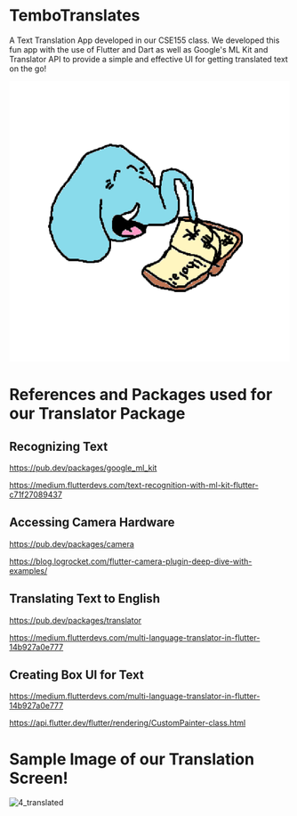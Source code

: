 # TemboTranslates

A Text Translation App developed in our CSE155 class. We developed this fun app with the use of Flutter and Dart as well as Google's ML Kit and Translator API to provide a simple and effective UI for getting translated text on the go!

![alt text](https://github.com/BBBmau/MercedTranslator/blob/main/lib/assets/eleIcon.png)

# References and Packages used for our Translator Package

## **Recognizing Text**

https://pub.dev/packages/google_ml_kit

https://medium.flutterdevs.com/text-recognition-with-ml-kit-flutter-c71f27089437

## **Accessing Camera Hardware**

https://pub.dev/packages/camera

https://blog.logrocket.com/flutter-camera-plugin-deep-dive-with-examples/

## **Translating Text to English**

https://pub.dev/packages/translator

https://medium.flutterdevs.com/multi-language-translator-in-flutter-14b927a0e777

## **Creating Box UI for Text**

https://medium.flutterdevs.com/multi-language-translator-in-flutter-14b927a0e777

https://api.flutter.dev/flutter/rendering/CustomPainter-class.html


# Sample Image of our Translation Screen!

<img width="810" alt="4_translated" src="https://user-images.githubusercontent.com/65101411/166852340-0819cca3-6972-4704-af8d-52a3b5954c78.png">

